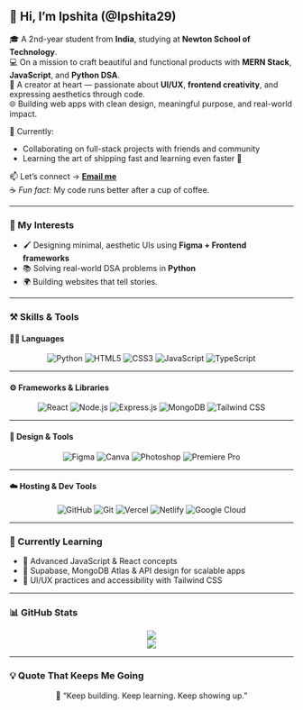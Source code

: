 ## 🌸 Hi, I’m Ipshita (@Ipshita29)

🎓 A 2nd-year student from **India**, studying at **Newton School of Technology**.  
💻 On a mission to craft beautiful and functional products with **MERN Stack**, **JavaScript**, and **Python DSA**.  
🎨 A creator at heart — passionate about **UI/UX**, **frontend creativity**, and expressing aesthetics through code.  
🌐 Building web apps with clean design, meaningful purpose, and real-world impact.

💞️ Currently:
- Collaborating on full-stack projects with friends and community
- Learning the art of shipping fast and learning even faster 🚀

📫 Let’s connect → [**Email me**](mailto:ipshita2908@gmail.com)  
☕ *Fun fact:* My code runs better after a cup of coffee.

---

### 🚀 My Interests

- 🖌 Designing minimal, aesthetic UIs using **Figma + Frontend frameworks**
- 📚 Solving real-world DSA problems in **Python**
- 🌍 Building websites that tell stories.

---

### ⚒️ Skills & Tools

#### 👩‍💻 Languages  
<p align="center">
  <img src="https://img.shields.io/badge/Python-A36F99?style=for-the-badge&logo=python&logoColor=white" alt="Python" />
  <img src="https://img.shields.io/badge/HTML5-BD768D?style=for-the-badge&logo=html5&logoColor=white" alt="HTML5" />
  <img src="https://img.shields.io/badge/CSS3-BD768D?style=for-the-badge&logo=css3&logoColor=white" alt="CSS3" />
  <img src="https://img.shields.io/badge/JavaScript-A65482?style=for-the-badge&logo=javascript&logoColor=white" alt="JavaScript" />
  <img src="https://img.shields.io/badge/TypeScript-9B528B?style=for-the-badge&logo=typescript&logoColor=white" alt="TypeScript" />
</p>

---

#### ⚙️ Frameworks & Libraries  
<p align="center">
  <img src="https://img.shields.io/badge/React-893D7B?style=for-the-badge&logo=react&logoColor=61DAFB" alt="React" />
  <img src="https://img.shields.io/badge/Node.js-893D7B?style=for-the-badge&logo=node.js&logoColor=white" alt="Node.js" />
  <img src="https://img.shields.io/badge/Express.js-682C63?style=for-the-badge&logo=express&logoColor=white" alt="Express.js" />
  <img src="https://img.shields.io/badge/MongoDB-4A1C4F?style=for-the-badge&logo=mongodb&logoColor=white" alt="MongoDB" />
  <img src="https://img.shields.io/badge/Tailwind CSS-A5528C?style=for-the-badge&logo=tailwind-css&logoColor=white" alt="Tailwind CSS" />
</p>

---

#### 🎨 Design & Tools  
<p align="center">
  <img src="https://img.shields.io/badge/Figma-BD76A6?style=for-the-badge&logo=figma&logoColor=white" alt="Figma" />
  <img src="https://img.shields.io/badge/Canva-9C6FAF?style=for-the-badge&logo=canva&logoColor=white" alt="Canva" />
  <img src="https://img.shields.io/badge/Photoshop-682C63?style=for-the-badge&logo=adobe-photoshop&logoColor=white" alt="Photoshop" />
  <img src="https://img.shields.io/badge/Adobe Premiere-4A1C4F?style=for-the-badge&logo=adobe-premiere-pro&logoColor=white" alt="Premiere Pro" />
</p>

---

#### ☁️ Hosting & Dev Tools  
<p align="center">
  <img src="https://img.shields.io/badge/GitHub-0F172A?style=for-the-badge&logo=github&logoColor=white" alt="GitHub" />
  <img src="https://img.shields.io/badge/Git-F05032?style=for-the-badge&logo=git&logoColor=white" alt="Git" />
  <img src="https://img.shields.io/badge/Vercel-101010?style=for-the-badge&logo=vercel&logoColor=white" alt="Vercel" />
  <img src="https://img.shields.io/badge/Netlify-893D7B?style=for-the-badge&logo=netlify&logoColor=white" alt="Netlify" />
  <img src="https://img.shields.io/badge/Google Cloud-682C63?style=for-the-badge&logo=googlecloud&logoColor=white" alt="Google Cloud" />
</p>

---

### 🌱 Currently Learning

- 🔄 Advanced JavaScript & React concepts
- 🧩 Supabase, MongoDB Atlas & API design for scalable apps
- 💅 UI/UX practices and accessibility with Tailwind CSS

---

### 📊 GitHub Stats

<p align="center">
  <img src="https://github-readme-stats.vercel.app/api?username=Ipshita29&show_icons=true&theme=rose_pine&hide_border=true" />
  <br />
  <img src="https://github-readme-streak-stats.herokuapp.com/?user=Ipshita29&theme=rose_pine&hide_border=true" />
</p>

---

### 💡 Quote That Keeps Me Going

<p align="center">
  💫 “Keep building. Keep learning. Keep showing up.”
</p>



<!---
Ipshita29/Ipshita29 is a ✨ special ✨ repository because its `README.md` (this file) appears on your GitHub profile.
You can click the Preview link to take a look at your changes.
--->
